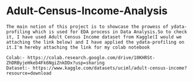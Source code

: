 # Adult-Census-Income-Analysis
    The main notion of this project is to showcase the prowess of ydata-profiling which is used for EDA process in Data Analysis.So to check it, I have used Adult Census Income dataset from Kaggle(I would we attaching the link below) and I have applied the ydata-profiling on it.I'm hereby attaching the link for my colab notebook

    Colab:- https://colab.research.google.com/drive/10KHRSt-ZhDRByjeHkeb4Fk6NgiZnkDDx?usp=sharing
    Dataset:- https://www.kaggle.com/datasets/uciml/adult-census-income?resource=download

